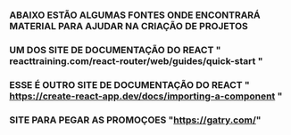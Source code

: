 
### ABAIXO ESTÃO ALGUMAS FONTES ONDE ENCONTRARÁ MATERIAL PARA AJUDAR NA CRIAÇÃO DE PROJETOS

### UM DOS SITE DE DOCUMENTAÇÃO DO REACT " reacttraining.com/react-router/web/guides/quick-start "
### ESSE É OUTRO SITE DE DOCUMENTAÇÃO DO REACT " https://create-react-app.dev/docs/importing-a-component "

### SITE PARA PEGAR AS PROMOÇOES "https://gatry.com/"

